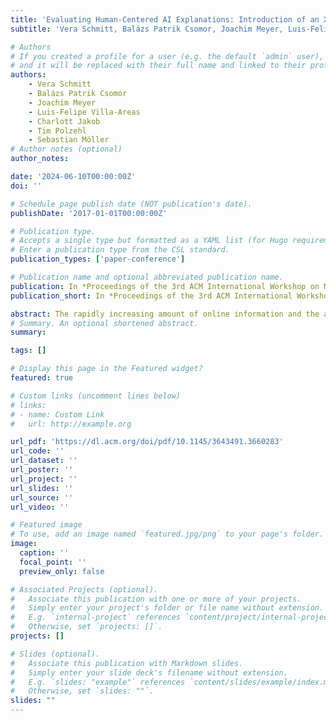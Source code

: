 ```yaml
---
title: 'Evaluating Human-Centered AI Explanations: Introduction of an XAI Evaluation Framework for Fact-Checking'
subtitle: 'Vera Schmitt, Balázs Patrik Csomor, Joachim Meyer, Luis-Felipe Villa-Areas, Charlott Jakob, Tim Polzehl, Sebastian Möller'

# Authors
# If you created a profile for a user (e.g. the default `admin` user), write the username (folder name) here
# and it will be replaced with their full name and linked to their profile.
authors:
    - Vera Schmitt
    - Balázs Patrik Csomor
    - Joachim Meyer
    - Luis-Felipe Villa-Areas
    - Charlott Jakob
    - Tim Polzehl
    - Sebastian Möller
# Author notes (optional)
author_notes: 

date: '2024-06-10T00:00:00Z'
doi: ''

# Schedule page publish date (NOT publication's date).
publishDate: '2017-01-01T00:00:00Z'

# Publication type.
# Accepts a single type but formatted as a YAML list (for Hugo requirements).
# Enter a publication type from the CSL standard.
publication_types: ['paper-conference']

# Publication name and optional abbreviated publication name.
publication: In *Proceedings of the 3rd ACM International Workshop on Multimedia AI against Disinformation*
publication_short: In *Proceedings of the 3rd ACM International Workshop on Multimedia AI against Disinformation*

abstract: The rapidly increasing amount of online information and the ad-vent of Generative Artificial Intelligence (GenAI) make the manualverification of information impractical. Consequently, AI systemsare deployed to detect disinformation and deepfakes. Prior studieshave indicated that combining AI and human capabilities yieldsenhanced performance in detecting disinformation. Furthermore,the European Union (EU) AI Act mandates human supervision forAI applications in areas impacting essential human rights, like free-dom of speech, necessitating that AI systems be transparent andprovide adequate explanations to ensure comprehensibility. Exten-sive research has been conducted on incorporating explainability(XAI) attributes to augment AI transparency, yet these often miss ahuman-centric assessment. The effectiveness of such explanationsalso varies with the user’s prior knowledge and personal attributes.Therefore, we developed a framework for validating XAI featuresfor the collaborative human-AI fact-checking task. The frameworkallows the testing of XAI features with objective and subjectiveevaluation dimensions and follows human-centric design principleswhen displaying information about the AI system to the users. Theframework was tested in a crowdsourcing experiment with 433participants, including 406 crowdworkers and 27 journalists for thecollaborative disinformation detection task. The tested XAI featuresincrease the AI system’s perceived usefulness, understandability,and trust. With this publication, the XAI evaluation framework ismade open source.
# Summary. An optional shortened abstract.
summary: 

tags: []

# Display this page in the Featured widget?
featured: true

# Custom links (uncomment lines below)
# links:
# - name: Custom Link
#   url: http://example.org

url_pdf: 'https://dl.acm.org/doi/pdf/10.1145/3643491.3660283'
url_code: ''
url_dataset: ''
url_poster: ''
url_project: ''
url_slides: ''
url_source: ''
url_video: ''

# Featured image
# To use, add an image named `featured.jpg/png` to your page's folder.
image:
  caption: ''
  focal_point: ''
  preview_only: false

# Associated Projects (optional).
#   Associate this publication with one or more of your projects.
#   Simply enter your project's folder or file name without extension.
#   E.g. `internal-project` references `content/project/internal-project/index.md`.
#   Otherwise, set `projects: []`.
projects: []

# Slides (optional).
#   Associate this publication with Markdown slides.
#   Simply enter your slide deck's filename without extension.
#   E.g. `slides: "example"` references `content/slides/example/index.md`.
#   Otherwise, set `slides: ""`.
slides: ""
---
```



